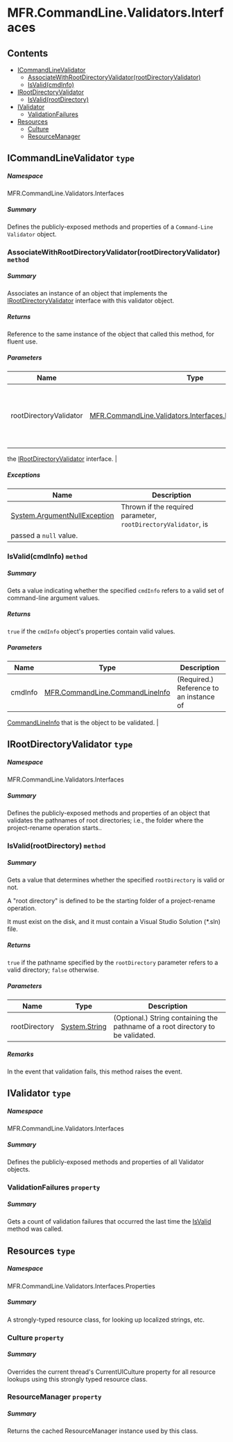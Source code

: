 <a name='assembly'></a>
# MFR.CommandLine.Validators.Interfaces

## Contents

- [ICommandLineValidator](#T-MFR-Objects-CommandLine-Validators-Interfaces-ICommandLineValidator 'MFR.CommandLine.Validators.Interfaces.ICommandLineValidator')
  - [AssociateWithRootDirectoryValidator(rootDirectoryValidator)](#M-MFR-Objects-CommandLine-Validators-Interfaces-ICommandLineValidator-AssociateWithRootDirectoryValidator-MFR-Objects-CommandLine-Validators-Interfaces-IRootDirectoryValidator- 'MFR.CommandLine.Validators.Interfaces.ICommandLineValidator.AssociateWithRootDirectoryValidator(MFR.CommandLine.Validators.Interfaces.IRootDirectoryValidator)')
  - [IsValid(cmdInfo)](#M-MFR-Objects-CommandLine-Validators-Interfaces-ICommandLineValidator-IsValid-MFR-Objects-CommandLine-CommandLineInfo- 'MFR.CommandLine.Validators.Interfaces.ICommandLineValidator.IsValid(MFR.CommandLine.CommandLineInfo)')
- [IRootDirectoryValidator](#T-MFR-Objects-CommandLine-Validators-Interfaces-IRootDirectoryValidator 'MFR.CommandLine.Validators.Interfaces.IRootDirectoryValidator')
  - [IsValid(rootDirectory)](#M-MFR-Objects-CommandLine-Validators-Interfaces-IRootDirectoryValidator-IsValid-System-String- 'MFR.CommandLine.Validators.Interfaces.IRootDirectoryValidator.IsValid(System.String)')
- [IValidator](#T-MFR-Objects-CommandLine-Validators-Interfaces-IValidator 'MFR.CommandLine.Validators.Interfaces.IValidator')
  - [ValidationFailures](#P-MFR-Objects-CommandLine-Validators-Interfaces-IValidator-ValidationFailures 'MFR.CommandLine.Validators.Interfaces.IValidator.ValidationFailures')
- [Resources](#T-MFR-Objects-CommandLine-Validators-Interfaces-Properties-Resources 'MFR.CommandLine.Validators.Interfaces.Properties.Resources')
  - [Culture](#P-MFR-Objects-CommandLine-Validators-Interfaces-Properties-Resources-Culture 'MFR.CommandLine.Validators.Interfaces.Properties.Resources.Culture')
  - [ResourceManager](#P-MFR-Objects-CommandLine-Validators-Interfaces-Properties-Resources-ResourceManager 'MFR.CommandLine.Validators.Interfaces.Properties.Resources.ResourceManager')

<a name='T-MFR-Objects-CommandLine-Validators-Interfaces-ICommandLineValidator'></a>
## ICommandLineValidator `type`

##### Namespace

MFR.CommandLine.Validators.Interfaces

##### Summary

Defines the publicly-exposed methods and properties of a
`
            Command-Line Validator
            `
object.

<a name='M-MFR-Objects-CommandLine-Validators-Interfaces-ICommandLineValidator-AssociateWithRootDirectoryValidator-MFR-Objects-CommandLine-Validators-Interfaces-IRootDirectoryValidator-'></a>
### AssociateWithRootDirectoryValidator(rootDirectoryValidator) `method`

##### Summary

Associates an instance of an object that implements the
[IRootDirectoryValidator](#T-MFR-Objects-CommandLine-Validators-Interfaces-IRootDirectoryValidator 'MFR.CommandLine.Validators.Interfaces.IRootDirectoryValidator')
interface with this validator object.

##### Returns

Reference to the same instance of the object that called this
method, for fluent use.

##### Parameters

| Name | Type | Description |
| ---- | ---- | ----------- |
| rootDirectoryValidator | [MFR.CommandLine.Validators.Interfaces.IRootDirectoryValidator](#T-MFR-Objects-CommandLine-Validators-Interfaces-IRootDirectoryValidator 'MFR.CommandLine.Validators.Interfaces.IRootDirectoryValidator') | (Required.) Reference to an instance of an object that implements
the
[IRootDirectoryValidator](#T-MFR-Objects-CommandLine-Validators-Interfaces-IRootDirectoryValidator 'MFR.CommandLine.Validators.Interfaces.IRootDirectoryValidator')
interface. |

##### Exceptions

| Name | Description |
| ---- | ----------- |
| [System.ArgumentNullException](http://msdn.microsoft.com/query/dev14.query?appId=Dev14IDEF1&l=EN-US&k=k:System.ArgumentNullException 'System.ArgumentNullException') | Thrown if the required parameter, `rootDirectoryValidator`, is
passed a `null` value. |

<a name='M-MFR-Objects-CommandLine-Validators-Interfaces-ICommandLineValidator-IsValid-MFR-Objects-CommandLine-CommandLineInfo-'></a>
### IsValid(cmdInfo) `method`

##### Summary

Gets a value indicating whether the specified
`cmdInfo`
refers to a valid set of command-line argument values.

##### Returns

`true` if the `cmdInfo` object's
properties contain valid values.

##### Parameters

| Name | Type | Description |
| ---- | ---- | ----------- |
| cmdInfo | [MFR.CommandLine.CommandLineInfo](#T-MFR-Objects-CommandLine-CommandLineInfo 'MFR.CommandLine.CommandLineInfo') | (Required.) Reference to an instance of
[CommandLineInfo](#T-MFR-Objects-CommandLine-CommandLineInfo 'MFR.CommandLine.CommandLineInfo')
that is the
object to be validated. |

<a name='T-MFR-Objects-CommandLine-Validators-Interfaces-IRootDirectoryValidator'></a>
## IRootDirectoryValidator `type`

##### Namespace

MFR.CommandLine.Validators.Interfaces

##### Summary

Defines the publicly-exposed methods and properties of an object that
validates the pathnames of root directories; i.e., the folder where the
project-rename operation starts..

<a name='M-MFR-Objects-CommandLine-Validators-Interfaces-IRootDirectoryValidator-IsValid-System-String-'></a>
### IsValid(rootDirectory) `method`

##### Summary

Gets a value that determines whether the specified
`rootDirectory`
is valid or not.



A "root directory" is defined to be the starting folder of a
project-rename operation.



It must exist on the disk, and it must contain a Visual Studio
Solution (*.sln) file.

##### Returns

`true` if the pathname specified by the
`rootDirectory`
parameter refers to a valid directory;
`false`
otherwise.

##### Parameters

| Name | Type | Description |
| ---- | ---- | ----------- |
| rootDirectory | [System.String](http://msdn.microsoft.com/query/dev14.query?appId=Dev14IDEF1&l=EN-US&k=k:System.String 'System.String') | (Optional.) String containing the pathname of a root directory to be validated. |

##### Remarks

In the event that validation fails, this method raises the
[](#E-MFR-Objects-CommandLine-Validators-Interfaces-IRootDirectoryValidator-RootDirectoryInvalid 'MFR.CommandLine.Validators.Interfaces.IRootDirectoryValidator.RootDirectoryInvalid')
event.

<a name='T-MFR-Objects-CommandLine-Validators-Interfaces-IValidator'></a>
## IValidator `type`

##### Namespace

MFR.CommandLine.Validators.Interfaces

##### Summary

Defines the publicly-exposed methods and properties of all Validator objects.

<a name='P-MFR-Objects-CommandLine-Validators-Interfaces-IValidator-ValidationFailures'></a>
### ValidationFailures `property`

##### Summary

Gets a count of validation failures that occurred the last time the
[IsValid](#M-MFR-Objects-CommandLine-Validators-Interfaces-ICommandLineValidator-IsValid 'MFR.CommandLine.Validators.Interfaces.ICommandLineValidator.IsValid')
method was called.

<a name='T-MFR-Objects-CommandLine-Validators-Interfaces-Properties-Resources'></a>
## Resources `type`

##### Namespace

MFR.CommandLine.Validators.Interfaces.Properties

##### Summary

A strongly-typed resource class, for looking up localized strings, etc.

<a name='P-MFR-Objects-CommandLine-Validators-Interfaces-Properties-Resources-Culture'></a>
### Culture `property`

##### Summary

Overrides the current thread's CurrentUICulture property for all
  resource lookups using this strongly typed resource class.

<a name='P-MFR-Objects-CommandLine-Validators-Interfaces-Properties-Resources-ResourceManager'></a>
### ResourceManager `property`

##### Summary

Returns the cached ResourceManager instance used by this class.
